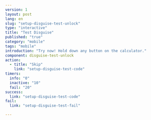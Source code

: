 ```yaml
---
version: 1
layout: post
lang: en
slug: "setup-disguise-test-unlock"
type: "interactive"
title: "Test Disguise"
published: "true"
category: "mobile"
tags: "mobile"
introduction: "Try now! Hold down any button on the calculator."
component: disguise-test-unlock
action: 
  - title: "Skip"
    link: "setup-disguise-test-code"
timers:
  info: "0"
  inactive: "10"
  fail: "20"
success: 
  link: "setup-disguise-test-code"
fail: 
  link: "setup-disguise-test-fail"

---
```



